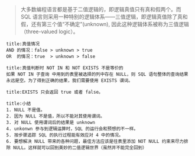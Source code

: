 >大多数编程语言都是基于二值逻辑的，即逻辑真值只有真和假两个。而 SQL 语言则采用一种特别的逻辑体系——三值逻辑，即逻辑真值除了真和假，还有第三个值“不确定”(unknown), 因此这种逻辑体系被称为三值逻辑（three-valued logic）。

```ad-note
title:真值情况
AND 的情况：false > unknown > true
OR  的情况：true  > unknown > false
```

```ad-warning
title:真值判断时 NOT IN 和 NOT EXISTS 不是等价的
如果 NOT IN 子查询 中用到的表里被选择的列中存在 NULL，则 SQL 语句整体的查询结果永远是空。为了得到正确的结果，我们需要使用 EXISTS 谓词。
```

```ad-note
title:EXISTS 只会返回 true 或者 false。
```

```ad-important
title:小结
1. NULL 不是值。
2. 因为 NULL 不是值，所以不能对其使用谓词。
3. 对 NULL 使用谓词后的结果是 unknown
4. unkonwn 参与到逻辑运算时，SQL 的运行会和预想的不一样。
5. 按步骤追踪 SQL 的执行过程能有效应对 4 中的情况。
6. 要想解决 NULL 带来的各种问题，最佳方法应该是往表里添加 NOT NULL 约束来尽力排除 NULL。这样就可以回到美妙的二值逻辑世界（虽然并不能完全回到）
```

